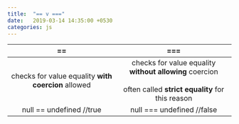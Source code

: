 ```yaml
---
title:  "== v ==="
date:   2019-03-14 14:35:00 +0530
categories: js
---
```


| == | === |
|:---:|:---:|
| checks for value equality **with coercion** allowed | checks for value equality **without allowing** coercion<br><br>often called **strict equality** for this reason |
| null == undefined  //true | null === undefined  //false |
